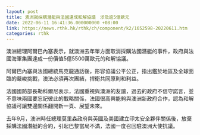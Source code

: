 ```yaml
---
layout: post
title: 澳洲就採購潛艇與法國達成和解協議　涉及逾5億歐元
date: 2022-06-11 16:41:36.000000000 +08:00
link: https://news.rthk.hk/rthk/ch/component/k2/1652598-20220611.htm
categories: rthk
---
```


澳洲總理阿爾巴內塞表示，就澳洲去年單方面取消採購法國潛艇的事件，政府與法國海軍集團達成一份價值5億5500萬歐元的和解協議。

阿爾巴內塞與法國總統馬克龍通話後，形容協議公平公正，指出鑑於地區及全球面臨的嚴峻挑戰，澳法必須再次團結，捍衛共同原則和利益。

法國國防部長勒科爾尼表示，法國重視與澳洲的友誼，過去的政府不信守諾言，並不意味兩國要忘記彼此的戰略關係，法國很高興能夠與澳洲新政府合作，認為和解協議可讓雙邊關係翻開新一頁、展望未來。

去年9月，澳洲時任總理莫里森政府與英國及美國建立印太安全夥伴關係後，放棄採購法國潛艇的合約，引起巴黎當局不滿，法國一度召回駐澳洲大使抗議。
